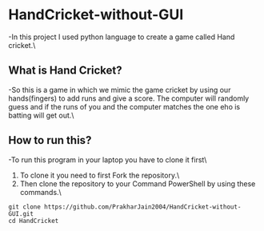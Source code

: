 # HandCricket-without-GUI
-In this project I used python language to create a game called Hand cricket.\
## What is Hand Cricket?
-So this is a game in which we mimic the game cricket by using our hands(fingers) to add runs and give a score.
The computer will randomly guess and if the runs of you and the computer matches the one eho is batting will get out.\
## How to run this?
-To run this program in your laptop you have to clone it first\
1. To clone it you need to first Fork the repository.\
2. Then clone the repository to your Command PowerShell by using these commands.\
```
git clone https://github.com/PrakharJain2004/HandCricket-without-GUI.git
cd HandCricket
```